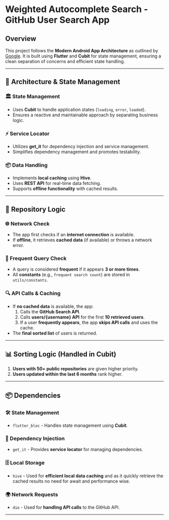 # Weighted Autocomplete Search - GitHub User Search App

## Overview
This project follows the **Modern Android App Architecture** as outlined by [Google](https://developer.android.com/courses/pathways/android-architecture). It is built using **Flutter** and **Cubit** for state management, ensuring a clean separation of concerns and efficient state handling.

---

## 📌 Architecture & State Management

### 🏛 State Management
- Uses **Cubit** to handle application states (`loading`, `error`, `loaded`).
- Ensures a reactive and maintainable approach by separating business logic.

### ⚡ Service Locator
- Utilizes **get_it** for dependency injection and service management.
- Simplifies dependency management and promotes testability.

### 📦 Data Handling
- Implements **local caching** using **Hive**.
- Uses **REST API** for real-time data fetching.
- Supports **offline functionality** with cached results.

---

## 🔄 Repository Logic

### 🌐 Network Check
- The app first checks if an **internet connection** is available.
- If **offline**, it retrieves **cached data** (if available) or throws a network error.

### 🔁 Frequent Query Check
- A query is considered **frequent** if it appears **3 or more times**.
- All **constants** (e.g., `frequent search count`) are stored in `utils/constants`.

### 🔍 API Calls & Caching
- If **no cached data** is available, the app:
  1. Calls the **GitHub Search API**.
  2. Calls **users/{username} API** for the first **10 retrieved users**.
  3. If a user **frequently appears**, the app **skips API calls** and uses the cache.
- The **final sorted list** of users is returned.

---

## 📊 Sorting Logic (Handled in Cubit)
1. **Users with 50+ public repositories** are given higher priority.
2. **Users updated within the last 6 months** rank higher.

---

## 📦 Dependencies

### 🛠 State Management
- `flutter_bloc` - Handles state management using **Cubit**.

### 🔗 Dependency Injection
- `get_it` - Provides **service locator** for managing dependencies.

### 🗄 Local Storage
- `hive` - Used for **efficient local data caching** and as it quickly retrieve the cached results no need for await and performance wise.

### 🌍 Network Requests
- `dio` - Used for **handling API calls** to the GitHub API.

---

